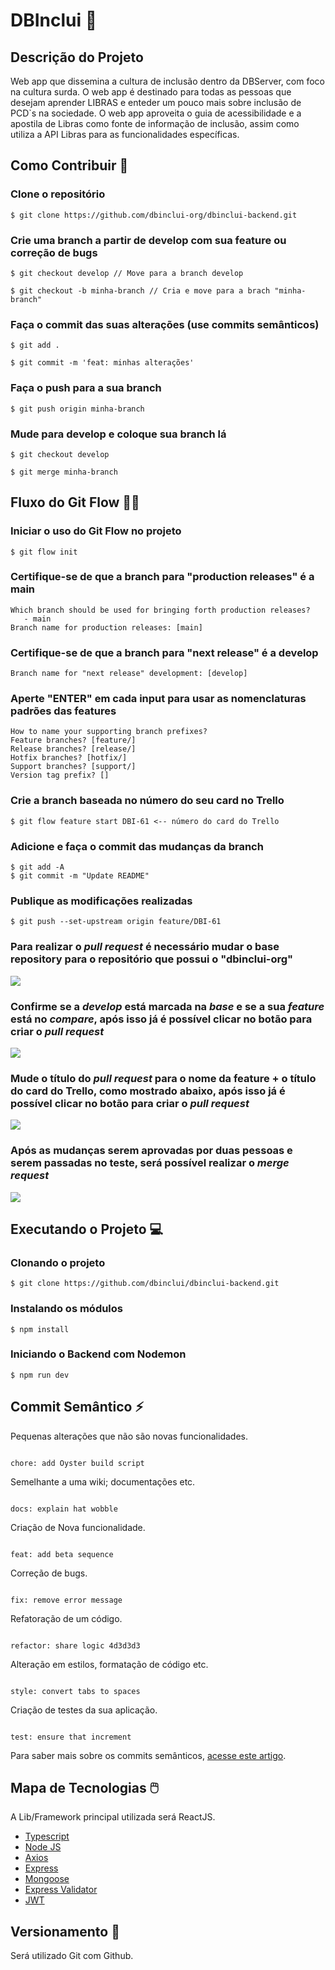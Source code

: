 
# DBInclui 💭

## Descrição do Projeto

Web app que dissemina a cultura de inclusão dentro da DBServer, com foco na cultura surda. O web app é destinado para todas as pessoas que desejam aprender LIBRAS e enteder um pouco mais sobre inclusão de PCD`s na sociedade. O web app aproveita o guia de acessibilidade e a apostila de Libras como fonte de informação de inclusão, assim como utiliza a API Libras para as funcionalidades específicas.

## Como Contribuir 🤔

### Clone o repositório

```
$ git clone https://github.com/dbinclui-org/dbinclui-backend.git
```

### Crie uma branch a partir de develop com sua feature ou correção de bugs

```
$ git checkout develop // Move para a branch develop
```

```
$ git checkout -b minha-branch // Cria e move para a brach "minha-branch"
```

### Faça o commit das suas alterações (use commits semânticos)

```
$ git add .
```

```
$ git commit -m 'feat: minhas alterações'
```

### Faça o push para a sua branch

```
$ git push origin minha-branch
```

### Mude para develop e coloque sua branch lá

```
$ git checkout develop
```

```
$ git merge minha-branch
```

## Fluxo do Git Flow 👨‍💻

### Iniciar o uso do Git Flow no projeto
```
$ git flow init
```

### Certifique-se de que a branch para "production releases" é a main
```
Which branch should be used for bringing forth production releases?
   - main
Branch name for production releases: [main] 
```

### Certifique-se de que a branch para "next release" é a develop
```
Branch name for "next release" development: [develop] 
```

### Aperte "ENTER" em cada input para usar as nomenclaturas padrões das features
```
How to name your supporting branch prefixes?
Feature branches? [feature/] 
Release branches? [release/] 
Hotfix branches? [hotfix/] 
Support branches? [support/] 
Version tag prefix? []
```

### Crie a branch baseada no número do seu card no Trello
```
$ git flow feature start DBI-61 <-- número do card do Trello
```

### Adicione e faça o commit das mudanças da branch
```
$ git add -A
$ git commit -m "Update README"
```

### Publique as modificações realizadas
```
$ git push --set-upstream origin feature/DBI-61
```

### Para realizar o *pull request* é necessário mudar o base repository para o repositório que possui o "dbinclui-org"
<img src="https://i.imgur.com/2D3kkjl.png"/>

### Confirme se a *develop* está marcada na *base* e se a sua *feature* está no *compare*, após isso já é possível clicar no botão para criar o *pull request*
<img src="https://i.imgur.com/kRLdwkc.png"/>

### Mude o título do *pull request* para o nome da feature + o título do card do Trello, como mostrado abaixo, após isso já é possível clicar no botão para criar o *pull request*
<img src="https://i.imgur.com/AZywbED.png"/>

### Após as mudanças serem aprovadas por duas pessoas e serem passadas no teste, será possível realizar o *merge request*
<img src="https://i.imgur.com/V76w9Bh.png"/>

## Executando o Projeto 💻

### Clonando o projeto

```
$ git clone https://github.com/dbinclui/dbinclui-backend.git
```

### Instalando os módulos

```
$ npm install
```

### Iniciando o Backend com Nodemon

```
$ npm run dev
```

## Commit Semântico ⚡

Pequenas alterações que não são novas funcionalidades.

```

chore: add Oyster build script

```

Semelhante a uma wiki; documentações etc.

```

docs: explain hat wobble

```

Criação de Nova funcionalidade.

```

feat: add beta sequence

```

Correção de bugs.

```

fix: remove error message

```

Refatoração de um código.

```

refactor: share logic 4d3d3d3

```

Alteração em estilos, formatação de código etc.

```

style: convert tabs to spaces

```

Criação de testes da sua aplicação.

```

test: ensure that increment

```

Para saber mais sobre os commits semânticos, [acesse este artigo](https://blog.geekhunter.com.br/o-que-e-commit-e-como-usar-commits-semanticos/).

## Mapa de Tecnologias 🖱️

A Lib/Framework principal utilizada será ReactJS.

- [Typescript](https://www.typescriptlang.org/download)
- [Node JS](https://nodejs.org/en/)
- [Axios](https://www.npmjs.com/package/axios)
- [Express](https://expressjs.com/pt-br/)
- [Mongoose](https://mongoosejs.com/)
- [Express Validator](https://www.npmjs.com/package/express-validator)
- [JWT](https://jwt.io/)

## Versionamento 🌲

Será utilizado Git com Github.